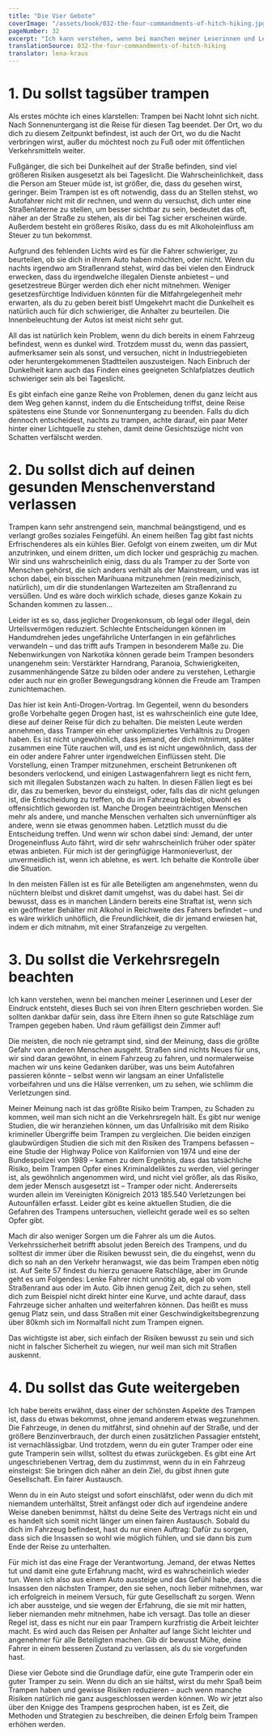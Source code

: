 ```yaml
---
title: "Die Vier Gebote"
coverImage: "/assets/book/032-the-four-commandments-of-hitch-hiking.jpg"
pageNumber: 32
excerpt: "Ich kann verstehen, wenn bei manchen meiner Leserinnen und Leser der Eindruck entsteht, dieses Buch sei von ihren Eltern geschrieben worden. Sie sollten dankbar dafür sein, dass ihre Eltern ihnen so gute Ratschläge zum Trampen gegeben haben."
translationSource: 032-the-four-commandments-of-hitch-hiking
translator: lena-kraus
---
```


# 1. Du sollst tagsüber trampen

Als erstes möchte ich eines klarstellen: Trampen bei Nacht lohnt sich nicht. Nach Sonnenuntergang ist die Reise für diesen Tag beendet. Der Ort, wo du dich zu diesem Zeitpunkt befindest, ist auch der Ort, wo du die Nacht verbringen wirst, außer du möchtest noch zu Fuß oder mit öffentlichen Verkehrsmitteln weiter.

Fußgänger, die sich bei Dunkelheit auf der Straße befinden, sind viel größeren Risiken ausgesetzt als bei Tageslicht. Die Wahrscheinlichkeit, dass die Person am Steuer müde ist, ist größer, die, dass du gesehen wirst, geringer. Beim Trampen ist es oft notwendig, dass du an Stellen stehst, wo Autofahrer nicht mit dir rechnen, und wenn du versuchst, dich unter eine Straßenlaterne zu stellen, um besser sichtbar zu sein, bedeutet das oft, näher an der Straße zu stehen, als dir bei Tag sicher erscheinen würde. Außerdem besteht ein größeres Risiko, dass du es mit Alkoholeinfluss am Steuer zu tun bekommst.

Aufgrund des fehlenden Lichts wird es für die Fahrer schwieriger, zu beurteilen, ob sie dich in ihrem Auto haben möchten, oder nicht. Wenn du nachts irgendwo am Straßenrand stehst, wird das bei vielen den Eindruck erwecken, dass du irgendwelche illegalen Dienste anbietest – und gesetzestreue Bürger werden dich eher nicht mitnehmen. Weniger gesetzesfürchtige Individuen könnten für die Mitfahrgelegenheit mehr erwarten, als du zu geben bereit bist! Umgekehrt macht die Dunkelheit es natürlich auch für dich schwieriger, die Anhalter zu beurteilen. Die Innenbeleuchtung der Autos ist meist nicht sehr gut.

All das ist natürlich kein Problem, wenn du dich bereits in einem Fahrzeug befindest, wenn es dunkel wird. Trotzdem musst du, wenn das passiert, aufmerksamer sein als sonst, und versuchen, nicht in Industriegebieten oder heruntergekommenen Stadtteilen auszusteigen. Nach Einbruch der Dunkelheit kann auch das Finden eines geeigneten Schlafplatzes deutlich schwieriger sein als bei Tageslicht.

Es gibt einfach eine ganze Reihe von Problemen, denen du ganz leicht aus dem Weg gehen kannst, indem du die Entscheidung triffst, deine Reise spätestens eine Stunde vor Sonnenuntergang zu beenden. Falls du dich dennoch entscheidest, nachts zu trampen, achte darauf, ein paar Meter hinter einer Lichtquelle zu stehen, damit deine Gesichtszüge nicht von Schatten verfälscht werden.

# 2. Du sollst dich auf deinen gesunden Menschenverstand verlassen

Trampen kann sehr anstrengend sein, manchmal beängstigend, und es verlangt großes soziales Feingefühl. An einem heißen Tag gibt fast nichts Erfrischenderes als ein kühles Bier. Gefolgt von einem zweiten, um dir Mut anzutrinken, und einem dritten, um dich locker und gesprächig zu machen. Wir sind uns wahrscheinlich einig, dass du als Tramper zu der Sorte von Menschen gehörst, die sich anders verhält als der Mainstream, und was ist schon dabei, ein bisschen Marihuana mitzunehmen (rein medizinisch, natürlich), um dir die stundenlangen Wartezeiten am Straßenrand zu versüßen. Und es wäre doch wirklich schade, dieses ganze Kokain zu Schanden kommen zu lassen…

Leider ist es so, dass jeglicher Drogenkonsum, ob legal oder illegal, dein Urteilsvermögen reduziert. Schlechte Entscheidungen können im Handumdrehen jedes ungefährliche Unterfangen in ein gefährliches verwandeln – und das trifft aufs Trampen in besonderem Maße zu. Die Nebenwirkungen von Narkotika können gerade beim Trampen besonders unangenehm sein: Verstärkter Harndrang, Paranoia, Schwierigkeiten, zusammenhängende Sätze zu bilden oder andere zu verstehen, Lethargie oder auch nur ein großer Bewegungsdrang können die Freude am Trampen zunichtemachen.

Das hier ist kein Anti-Drogen-Vortrag. Im Gegenteil, wenn du besonders große Vorbehalte gegen Drogen hast, ist es wahrscheinlich eine gute Idee, diese auf deiner Reise für dich zu behalten. Die meisten Leute werden annehmen, dass Tramper ein eher unkompliziertes Verhältnis zu Drogen haben. Es ist nicht ungewöhnlich, dass jemand, der dich mitnimmt, später zusammen eine Tüte rauchen will, und es ist nicht ungewöhnlich, dass der ein oder andere Fahrer unter irgendwelchen Einflüssen steht. Die Vorstellung, einen Tramper mitzunehmen, erscheint Betrunkenen oft besonders verlockend, und einigen Lastwagenfahrern liegt es nicht fern, sich mit illegalen Substanzen wach zu halten. In diesen Fällen liegt es bei dir, das zu bemerken, bevor du einsteigst, oder, falls das dir nicht gelungen ist, die Entscheidung zu treffen, ob du im Fahrzeug bleibst, obwohl es offensichtlich geworden ist. Manche Drogen beeinträchtigen Menschen mehr als andere, und manche Menschen verhalten sich unvernünftiger als andere, wenn sie etwas genommen haben. Letztlich musst du die Entscheidung treffen. Und wenn wir schon dabei sind: Jemand, der unter Drogeneinfluss Auto fährt, wird dir sehr wahrscheinlich früher oder später etwas anbieten. Für mich ist der geringfügige Harmonieverlust, der unvermeidlich ist, wenn ich ablehne, es wert. Ich behalte die Kontrolle über die Situation.

In den meisten Fällen ist es für alle Beteiligten am angenehmsten, wenn du nüchtern bleibst und diskret damit umgehst, was du dabei hast. Sei dir bewusst, dass es in manchen Ländern bereits eine Straftat ist, wenn sich ein geöffneter Behälter mit Alkohol in Reichweite des Fahrers befindet – und es wäre wirklich unhöflich, die Freundlichkeit, die dir jemand erwiesen hat, indem er dich mitnahm, mit einer Strafanzeige zu vergelten.

# 3. Du sollst die Verkehrsregeln beachten

Ich kann verstehen, wenn bei manchen meiner Leserinnen und Leser der Eindruck entsteht, dieses Buch sei von ihren Eltern geschrieben worden. Sie sollten dankbar dafür sein, dass ihre Eltern ihnen so gute Ratschläge zum Trampen gegeben haben. Und räum gefälligst dein Zimmer auf!

Die meisten, die noch nie getrampt sind, sind der Meinung, dass die größte Gefahr von anderen Menschen ausgeht. Straßen sind nichts Neues für uns, wir sind daran gewöhnt, in einem Fahrzeug zu fahren, und normalerweise machen wir uns keine Gedanken darüber, was uns beim Autofahren passieren könnte – selbst wenn wir langsam an einer Unfallstelle vorbeifahren und uns die Hälse verrenken, um zu sehen, wie schlimm die Verletzungen sind.

Meiner Meinung nach ist das größte Risiko beim Trampen, zu Schaden zu kommen, weil man sich nicht an die Verkehrsregeln hält. Es gibt nur wenige Studien, die wir heranziehen können, um das Unfallrisiko mit dem Risiko krimineller Übergriffe beim Trampen zu vergleichen. Die beiden einzigen glaubwürdigen Studien die sich mit den Risiken des Trampens befassen – eine Studie der Highway Police von Kalifornien von 1974 und eine der Bundespolizei von 1989 – kamen zu dem Ergebnis, dass das tatsächliche Risiko, beim Trampen Opfer eines Kriminaldeliktes zu werden, viel geringer ist, als gewöhnlich angenommen wird, und nicht viel größer, als das Risiko, dem jeder Mensch ausgesetzt ist – Tramper oder nicht. Andererseits wurden allein im Vereinigten Königreich 2013 185.540 Verletzungen bei Autounfällen erfasst. Leider gibt es keine aktuellen Studien, die die Gefahren des Trampens untersuchen, vielleicht gerade weil es so selten Opfer gibt.

Mach dir also weniger Sorgen um die Fahrer als um die Autos. Verkehrssicherheit betrifft absolut jeden Bereich des Trampens, und du solltest dir immer über die Risiken bewusst sein, die du eingehst, wenn du dich so nah an den Verkehr heranwagst, wie das beim Trampen eben nötig ist. Auf Seite 57 findest du hierzu genauere Ratschläge, aber im Grunde geht es um Folgendes: Lenke Fahrer nicht unnötig ab, egal ob vom Straßenrand aus oder im Auto. Gib ihnen genug Zeit, dich zu sehen, stell dich zum Beispiel nicht direkt hinter eine Kurve, und achte darauf, dass Fahrzeuge sicher anhalten und weiterfahren können. Das heißt es muss genug Platz sein, und dass Straßen mit einer Geschwindigkeitsbegrenzung über 80kmh sich im Normalfall nicht zum Trampen eignen.

Das wichtigste ist aber, sich einfach der Risiken bewusst zu sein und sich nicht in falscher Sicherheit zu wiegen, nur weil man sich mit Straßen auskennt.

# 4. Du sollst das Gute weitergeben

Ich habe bereits erwähnt, dass einer der schönsten Aspekte des Trampen ist, dass du etwas bekommst, ohne jemand anderem etwas wegzunehmen. Die Fahrzeuge, in denen du mitfährst, sind ohnehin auf der Straße, und der größere Benzinverbrauch, der durch einen zusätzlichen Passagier entsteht, ist vernachlässigbar. Und trotzdem, wenn du ein guter Tramper oder eine gute Tramperin sein willst, solltest du etwas zurückgeben. Es gibt eine Art ungeschriebenen Vertrag, dem du zustimmst, wenn du in ein Fahrzeug einsteigst: Sie bringen dich näher an dein Ziel, du gibst ihnen gute Gesellschaft. Ein fairer Austausch.

Wenn du in ein Auto steigst und sofort einschläfst, oder wenn du dich mit niemandem unterhältst, Streit anfängst oder dich auf irgendeine andere Weise daneben benimmst, hältst du deine Seite des Vertrags nicht ein und es handelt sich somit nicht länger um einen fairen Austausch. Sobald du dich im Fahrzeug befindest, hast du nur einen Auftrag: Dafür zu sorgen, dass sich die Insassen so wohl wie möglich fühlen, und sie dann bis zum Ende der Reise zu unterhalten.

Für mich ist das eine Frage der Verantwortung. Jemand, der etwas Nettes tut und damit eine gute Erfahrung macht, wird es wahrscheinlich wieder tun. Wenn ich also aus einem Auto aussteige und das Gefühl habe, dass die Insassen den nächsten Tramper, den sie sehen, noch lieber mitnehmen, war ich erfolgreich in meinem Versuch, für gute Gesellschaft zu sorgen. Wenn ich aber aussteige, und sie wegen der Erfahrung, die sie mit mir hatten, lieber niemanden mehr mitnehmen, habe ich versagt. Das tolle an dieser Regel ist, dass es nicht nur ein paar Trampern kurzfristig die Arbeit leichter macht. Es wird auch das Reisen per Anhalter auf lange Sicht leichter und angenehmer für alle Beteiligten machen. Gib dir bewusst Mühe, deine Fahrer in einem besseren Zustand zu verlassen, als du sie vorgefunden hast.

Diese vier Gebote sind die Grundlage dafür, eine gute Tramperin oder ein guter Tramper zu sein. Wenn du dich an sie hältst, wirst du mehr Spaß beim Trampen haben und gewisse Risiken reduzieren – auch wenn manche Risiken natürlich nie ganz ausgeschlossen werden können. Wo wir jetzt also über den Knigge des Trampens gesprochen haben, ist es Zeit, die Methoden und Strategien zu beschreiben, die deinen Erfolg beim Trampen erhöhen werden.
